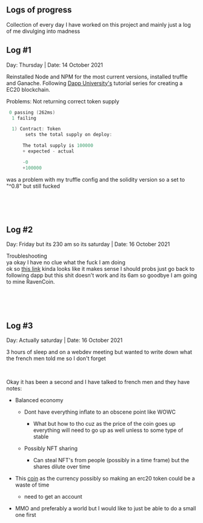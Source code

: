 ## Logs of progress 

Collection of every day I have worked on this project and mainly just a log of me divulging into madness 
## Log #1 

Day: Thursday | Date: 14 October 2021

Reinstalled Node and NPM for the most current versions, installed truffle and Ganache. Following [Dapp University's](https://www.youtube.com/channel/UCY0xL8V6NzzFcwzHCgB8orQ) tutorial series for creating a EC20 blockchain. 

Problems: Not returning correct token supply 
```powershell
 0 passing (262ms)
  1 failing

  1) Contract: Token
       sets the total supply on deploy:

      The total supply is 100000
      + expected - actual

      -0
      +100000
```

was a problem with my truffle config and the solidity version so a set to "^0.8" but still fucked

<br>
<br>
<br>

## Log #2

Day: Friday but its 230 am so its saturday | Date: 16 October 2021

Troubleshooting <br>ya okay I have no clue what the fuck I am doing <br> ok so [this link](https://forum.openzeppelin.com/t/simple-erc20-token-example/4403) kinda looks like it makes sense I should probs just go back to following dapp but this shit doesn't work and its 6am so goodbye I am going to mine RavenCoin.

<br>
<br>
<br>

## Log #3


Day: Actually saturday | Date: 16 October 2021

3 hours of sleep and on a webdev meeting but wanted to write down what the french men told me so I don't forget

<br>

Okay it has been a second and I have talked to french men and they have notes: 

- Balanced economy 
  - Dont have everything inflate to an obscene point like WOWC
    - What but how to tho cuz as the price of the coin goes up everything will need to go up as well unless to some type of stable

  - Possibly NFT sharing 
    - Can steal NFT's from people (possibly in a time frame) but the shares dilute over time 

- This [coin](https://assetstore.unity.com/packages/tools/utilities/blockchain-sdk-by-enjin-124133) as the currency possibly so making an erc20 token could be a waste of time
  - need to get an account 

- MMO and preferably a world but I would like to just be able to do a small one first
